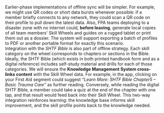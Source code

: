 Earlier-phase implementations of offline sync will be simpler. For example, we might use QR codes or short data bursts whenever possible: if a member briefly connects to any network, they could scan a QR code on their profile to pull down the latest data. Also, FPA teams deploying to a disaster zone with no internet could, **before leaving**, generate local copies of all team members’ Skill Wheels and guides on a rugged tablet or print them out as a dossier. The system will support exporting a batch of profiles to PDF or another portable format for exactly this scenario.  
Integration with the _SHTF Bible_ is also part of offline strategy. Each skill category on the wheel corresponds to chapters or sections in the Bible. Ideally, the SHTF Bible (which exists in both printed handbook form and as a digital reference) includes self-study material and drills for each of those categories. We will ensure the **Knowledge Management System cross-links content** with the Skill Wheel data. For example, in the app, clicking on your First Aid segment could suggest _“Learn More: SHTF Bible Chapter5 – Basic Trauma Care”_ as further reading. Conversely, while reading the digital SHTF Bible, a member could take a quiz at the end of the chapter with one tap, and that result would feed back into their Skill Wheel. This two-way integration reinforces learning: the knowledge base informs skill improvement, and the skill profile points back to the knowledge needed.
